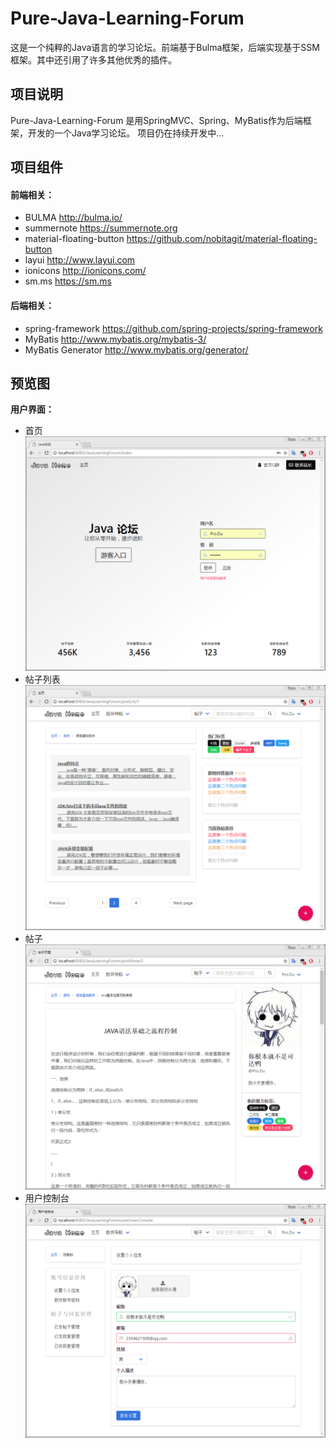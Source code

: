 # Pure-Java-Learning-Forum
这是一个纯粹的Java语言的学习论坛。前端基于Bulma框架，后端实现基于SSM框架。其中还引用了许多其他优秀的插件。

## 项目说明
Pure-Java-Learning-Forum 是用SpringMVC、Spring、MyBatis作为后端框架，开发的一个Java学习论坛。
项目仍在持续开发中...

## 项目组件
#### 前端相关：
* BULMA  <http://bulma.io/>
* summernote  <https://summernote.org>
* material-floating-button  <https://github.com/nobitagit/material-floating-button>
* layui  <http://www.layui.com>
* ionicons  <http://ionicons.com/>
* sm.ms  <https://sm.ms>

#### 后端相关：
* spring-framework  <https://github.com/spring-projects/spring-framework>
* MyBatis  <http://www.mybatis.org/mybatis-3/>
* MyBatis Generator  <http://www.mybatis.org/generator/>

## 预览图
**用户界面：**
* 首页 
![](./src/main/resources/ForumSampleDiagram/index.png)
* 帖子列表 
![](./src/main/resources/ForumSampleDiagram/postList.png)
* 帖子
![](./src/main/resources/ForumSampleDiagram/postShow.png)
* 用户控制台 
![](./src/main/resources/ForumSampleDiagram/userConsole.png)